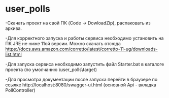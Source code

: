 # user_polls
-Скачать проект на свой ПК (Code -> DowloadZip), распаковать из архива.

-Для корректного запуска и работы сервиса необходимо установить на ПК JRE не ниже 11ой версии. Можно скачать отсюда https://docs.aws.amazon.com/corretto/latest/corretto-11-ug/downloads-list.html

-Для запуска сервиса необходимо запустить файл Starter.bat в каталоге проекта (по умолчанию \user_polls\target\)

-Для просмотра документации после запуска перейти в браузере по ссылке http://localhost:8080/swagger-ui.html (основной Api - вкладка PollController)
